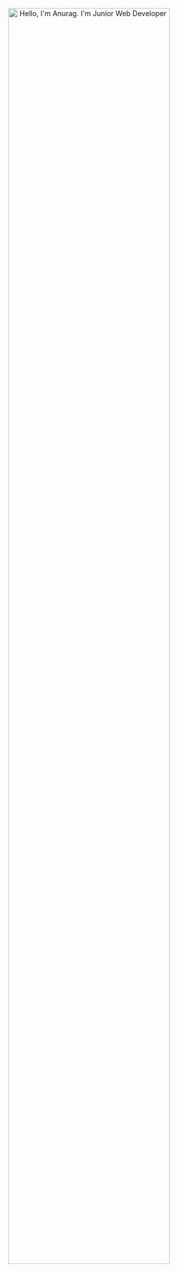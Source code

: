<p align="center"><a href="https://anuraghazra.github.io"><img width="80%" alt="Hello, I'm Anurag. I'm Junior Web Developer" src="./assets/gh-readme-header.png" /></a></p>
